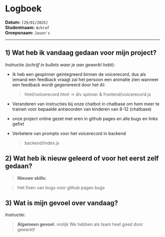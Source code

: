 # Logboek

**Datum:** `[29/01/2025]`  
**Studentnaam:** `Achraf`  
**Groepsnaam:** `Jason's`

---

## 1) Wat heb ik vandaag gedaan voor mijn project?

_Instructie (schrijf in bullets waar je aan gewerkt hebt):_

- Ik heb een gespinner geintegreerd binnen de voicerecord, dus als iemand een feedback vraagt zal het persoon een animatie zien wanneer een feedback wordt gegenereerd door het AI:

  > html/voicerecord.html -> div spinner & frontend/voicerecord.js

- Veranderen van instructies bij onze chatbot in chatbase om hem meer te trainen voor bepaalde antwoorden van kinderen van 8-12 (chatbase)

- onze project online gezet met eren in github pages en alle bugs en links gefixt

- Verbetere van prompts voor het voicerecord in backend
  > backend/index.js

## 2) Wat heb ik nieuw geleerd of voor het eerst zelf gedaan?

> **Nieuwe skills:**

> Het fixen van bugs voor github pages bugs

## 3) Wat is mijn gevoel over vandaag?

_Instructie:_

> **Algemeen gevoel:**
> vrolijk
> We hebben als team heel goed door gewerkt!
